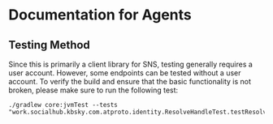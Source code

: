 # Documentation for Agents

## Testing Method

Since this is primarily a client library for SNS, testing generally requires a user account. However, some endpoints can be tested without a user account. To verify the build and ensure that the basic functionality is not broken, please make sure to run the following test:

```shell
./gradlew core:jvmTest --tests "work.socialhub.kbsky.com.atproto.identity.ResolveHandleTest.testResolveHandle"
```
